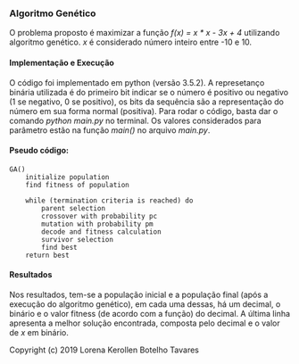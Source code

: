 ### Algoritmo Genético

O problema proposto é maximizar a função *f(x) = x * x - 3x + 4* utilizando algoritmo genético. *x* é considerado número inteiro entre -10 e 10.


#### Implementação e Execução

O código foi implementado em python (versão 3.5.2). A represetanço binária utilizada é do primeiro bit indicar se o número é positivo ou negativo (1 se negativo, 0 se positivo), os bits da sequência são a representação do número em sua forma normal (positiva). Para rodar o código, basta dar o comando *python main.py* no terminal. Os valores considerados para parâmetro estão na função *main()* no arquivo *main.py*.

#### Pseudo código:

```
GA()
    initialize population
    find fitness of population
   
    while (termination criteria is reached) do
        parent selection
        crossover with probability pc
        mutation with probability pm
        decode and fitness calculation
        survivor selection
        find best
    return best
```

#### Resultados

Nos resultados, tem-se a população inicial e a população final (após a execução do algoritmo genético), em cada uma dessas, há um decimal, o binário e o valor fitness (de acordo com a função) do decimal. A última linha apresenta a melhor solução encontrada, composta pelo decimal e o valor de *x* em binário.

Copyright (c) 2019 Lorena Kerollen Botelho Tavares
